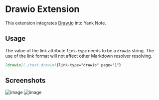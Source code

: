 # Drawio Extension

This extension integrates [Draw.io](https://app.diagrams.net/) into Yank Note.

## Usage

The value of the link attribute `link-type` needs to be a `drawio` string. The use of the link format will not affect other Markdown resolver resolving.

```markdown
[drawio](./test.drawio){link-type="drawio" page="1"}
```

## Screenshots

![image](https://user-images.githubusercontent.com/7115690/167283928-7eabd466-d34b-40d1-86f4-dff296243184.png)
![image](https://user-images.githubusercontent.com/7115690/167284017-8f6ffdde-128b-40b8-bfea-274d32e57ef3.png)
